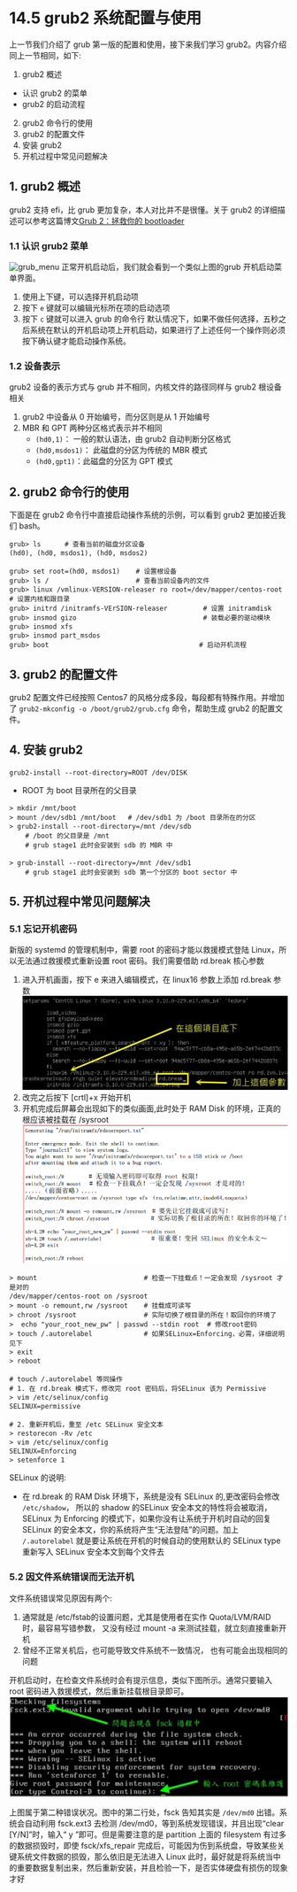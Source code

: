 # 14.5 grub2 系统配置与使用
上一节我们介绍了 grub 第一版的配置和使用，接下来我们学习 grub2。内容介绍同上一节相同，如下:
1. grub2 概述
  - 认识 grub2 的菜单  
  - grub2 的启动流程
2. grub2 命令行的使用
3. grub2 的配置文件
4. 安装 grub2
5. 开机过程中常见问题解决

## 1. grub2 概述
grub2 支持 efi，比 grub 更加复杂，本人对比并不是很懂。关于 grub2 的详细描述可以参考这篇博文[Grub 2：拯救你的 bootloader](https://linux.cn/article-6892-1.html)

### 1.1 认识 grub2 菜单
![grub_menu](../images/14/grub_menue.jpg)
正常开机启动后，我们就会看到一个类似上图的grub 开机启动菜单界面。
1. 使用上下键，可以选择开机启动项
2. 按下 `e` 键就可以编辑光标所在项的启动选项
3. 按下 `c` 键就可以进入 grub 的命令行
默认情况下，如果不做任何选择，五秒之后系统在默认的开机启动项上开机启动，如果进行了上述任何一个操作则必须按下确认键才能启动操作系统。


### 1.2 设备表示
grub2 设备的表示方式与 grub 并不相同，内核文件的路径同样与 grub2 根设备相关
1. grub2 中设备从 0 开始编号，而分区则是从 1 开始编号
2. MBR 和 GPT 两种分区格式表示并不相同
	- `(hd0,1)`： 一般的默认语法，由 grub2 自动判断分区格式
	- `(hd0,msdos1)`： 此磁盘的分区为传统的 MBR 模式
	- `(hd0,gpt1)`：此磁盘的分区为 GPT 模式


## 2. grub2 命令行的使用
下面是在 grub2 命令行中直接启动操作系统的示例，可以看到 grub2 更加接近我们 bash。

```
grub> ls      # 查看当前的磁盘分区设备
(hd0), (hd0, msdos1), (hd0, msdos2)

grub> set root=(hd0, msdos1)    # 设置根设备
grub> ls /                      # 查看当前设备内的文件
grub> linux /vmlinux-VERSION-releaser ro root=/dev/mapper/centos-root # 设置内核和跟目录
grub> initrd /initramfs-VErSION-releaser         # 设置 initramdisk
grub> insmod gizo                                # 装载必要的驱动模块
grub> insmod xfs
grub> insmod part_msdos
grub> boot                                      # 启动开机流程
```


## 3. grub2 的配置文件
grub2 配置文件已经按照 Centos7 的风格分成多段，每段都有特殊作用。并增加了 `grub2-mkconfig -o /boot/grub2/grub.cfg` 命令，帮助生成 grub2 的配置文件。


## 4. 安装 grub2
`grub2-install --root-directory=ROOT /dev/DISK`
- ROOT 为 boot 目录所在的父目录

```
> mkdir /mnt/boot
> mount /dev/sdb1 /mnt/boot   # /dev/sdb1 为 /boot 目录所在的分区
> grub2-install --root-directory=/mnt /dev/sdb 
    # /boot 的父目录是 /mnt
    # grub stage1 此时会安装到 sdb 的 MBR 中

> grub-install --root-directory=/mnt /dev/sdb1
    # grub stage1 此时会安装到 sdb 第一个分区的 boot sector 中
```

## 5. 开机过程中常见问题解决
### 5.1 忘记开机密码
新版的 systemd 的管理机制中，需要 root 的密码才能以救援模式登陆 Linux，所以无法通过救援模式重新设置 root 密码。我们需要借助 rd.break 核心参数

1. 进入开机画面，按下 e 来进入编辑模式，在 linux16 参数上添加 rd.break 参数
![password_lose](../images/14/password_lose.jpg)
2. 改完之后按下 [crtl]+x 开始开机
3. 开机完成后屏幕会出现如下的类似画面,此时处于 RAM Disk 的环境，正真的根应该被挂载在 /sysroot
![root_remount](../images/14/root_remount.png)

```
> mount                           # 检查一下挂载点！一定会发现 /sysroot 才是对的
/dev/mapper/centos-root on /sysroot
> mount -o remount,rw /sysroot    # 挂载成可读写
> chroot /sysroot                 # 实际切换了根目录的所在！取回你的环境了
>  echo "your_root_new_pw" | passwd --stdin root  # 修改root密码
> touch /.autorelabel             # 如果SELinux=Enforcing，必需，详细说明见下
> exit
> reboot

# touch /.autorelabel 等同操作
# 1. 在 rd.break 模式下，修改完 root 密码后，将SELinux 该为 Permissive
> vim /etc/selinux/config
SELINUX=permissive

# 2. 重新开机后，重至 /etc SELinux 安全文本
> restorecon -Rv /etc
> vim /etc/selinux/config
SELINUX=Enforcing
> setenforce 1
```
SELinux 的说明:
- 在 rd.break 的 RAM Disk 环境下，系统是没有 SELinux 的,更改密码会修改 `/etc/shadow`， 所以的 shadow 的SELinux 安全本文的特性将会被取消，SELinux 为 Enforcing 的模式下，如果你没有让系统于开机时自动的回复 SELinux 的安全本文，你的系统将产生“无法登陆”的问题。加上 `/.autorelabel` 就是要让系统在开机的时候自动的使用默认的 SELinux type 重新写入 SELinux 安全本文到每个文件去


### 5.2 因文件系统错误而无法开机
文件系统错误常见原因有两个:
1. 通常就是 /etc/fstab的设置问题，尤其是使用者在实作 Quota/LVM/RAID 时，最容易写错参数， 又没有经过 mount -a 来测试挂载，就立刻直接重新开机
2. 曾经不正常关机后，也可能导致文件系统不一致情况， 也有可能会出现相同的问题

开机启动时，在检查文件系统时会有提示信息，类似下图所示。通常只要输入 root 密码进入救援模式，然后重新挂载根目录即可。
![filesystem_error](../images/14/filesystem_error.jpg)

上图属于第二种错误状况。图中的第二行处，fsck 告知其实是 `/dev/md0` 出错。系统会自动利用 fsck.ext3 去检测 /dev/md0，等到系统发现错误，并且出现“clear [Y/N]”时，输入“ y ”即可。但是需要注意的是 partition 上面的 filesystem 有过多的数据损毁时，即使 fsck/xfs_repair 完成后，可能因为伤到系统盘，导致某些关键系统文件数据的损毁，那么依旧是无法进入 Linux 此时，最好就是将系统当中的重要数据复制出来，然后重新安装，并且检验一下，是否实体硬盘有损伤的现象才好
